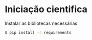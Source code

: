 # Iniciação cientifica

Instalar as bibliotecas necessárias

```bash
$ pip install -r requirements
```